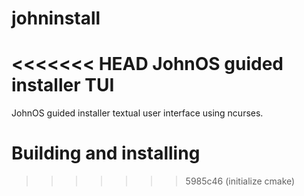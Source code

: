 # johninstall
<<<<<<< HEAD
JohnOS guided installer TUI
=======

JohnOS guided installer textual user interface using ncurses.

# Building and installing
>>>>>>> 5985c46 (initialize cmake)
